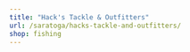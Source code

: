 ```yaml
---
title: "Hack's Tackle & Outfitters"
url: /saratoga/hacks-tackle-and-outfitters/
shop: fishing
---
```


